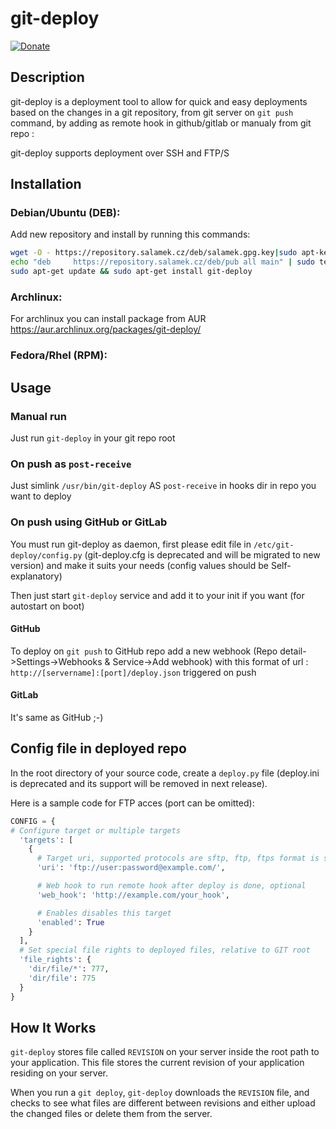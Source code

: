 # git-deploy

[![Donate](https://img.shields.io/badge/Donate-PayPal-green.svg)](https://www.paypal.com/cgi-bin/webscr?cmd=_donations&business=D8LQ4XTBLV3C4&lc=CZ&item_number=Salamekgit-deploy&currency_code=EUR)

## Description

git-deploy is a deployment tool to allow for quick and easy deployments based on
the changes in a git repository, from git server on `git push` command, by adding as remote hook in github/gitlab or manualy from git repo :

git-deploy supports deployment over SSH and FTP/S

## Installation

### Debian/Ubuntu (DEB):

Add new repository and install by running this commands: 

```bash
wget -O - https://repository.salamek.cz/deb/salamek.gpg.key|sudo apt-key add -
echo "deb     https://repository.salamek.cz/deb/pub all main" | sudo tee /etc/apt/sources.list.d/salamek.cz.list
sudo apt-get update && sudo apt-get install git-deploy
```

### Archlinux:

For archlinux you can install package from AUR https://aur.archlinux.org/packages/git-deploy/

### Fedora/Rhel (RPM):

## Usage

### Manual run

Just run `git-deploy` in your git repo root

### On push as `post-receive`

Just simlink `/usr/bin/git-deploy` AS `post-receive` in hooks dir in repo you want to deploy

### On push using GitHub or GitLab

You must run git-deploy as daemon, first please edit file in `/etc/git-deploy/config.py` (git-deploy.cfg is deprecated and will be migrated to new version) and make it suits your needs (config values should be Self-explanatory)

Then just start `git-deploy` service and add it to your init if you want (for autostart on boot)

#### GitHub

To deploy on `git push` to GitHub repo add a new webhook (Repo detail->Settings->Webhooks & Service->Add webhook) with this format of url : `http://[servername]:[port]/deploy.json` triggered on push

#### GitLab

It's same as GitHub ;-)


## Config file in deployed repo

In the root directory of your source code, create a <code>deploy.py</code> file (deploy.ini is deprecated and its support will be removed in next release).

Here is a sample code for FTP acces (port can be omitted):
```python
CONFIG = {
# Configure target or multiple targets
  'targets': [
    {
      # Target uri, supported protocols are sftp, ftp, ftps format is standard URI
      'uri': 'ftp://user:password@example.com/',

      # Web hook to run remote hook after deploy is done, optional
      'web_hook': 'http://example.com/your_hook',

      # Enables disables this target
      'enabled': True
    }
  ],
  # Set special file rights to deployed files, relative to GIT root
  'file_rights': {
    'dir/file/*': 777,
    'dir/file': 775
  }
}
```
## How It Works

`git-deploy` stores file called `REVISION` on your server inside the root path to your application.
This file stores the current revision of your application residing on your server.

When you run a `git deploy`, `git-deploy` downloads the `REVISION` file, and checks to see what
files are different between revisions and either upload the changed files or delete them from the server.
